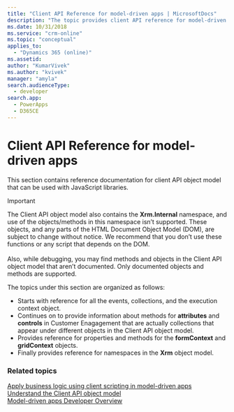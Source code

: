 ```yaml
---
title: "Client API Reference for model-driven apps | MicrosoftDocs"
description: "The topic provides client API reference for model-driven apps."
ms.date: 10/31/2018
ms.service: "crm-online"
ms.topic: "conceptual"
applies_to: 
  - "Dynamics 365 (online)"
ms.assetid: 
author: "KumarVivek"
ms.author: "kvivek"
manager: "amyla"
search.audienceType: 
  - developer
search.app: 
  - PowerApps
  - D365CE
---
```

# Client API Reference for model-driven apps



This section contains reference documentation for client API object model that can be used with JavaScript libraries.

> [!IMPORTANT]
> The Client API object model also contains the **Xrm.Internal** namespace, and use of the objects/methods in this namespace isn’t supported. These objects, and any parts of the HTML Document Object Model (DOM), are subject to change without notice. We recommend that you don’t use these functions or any script that depends on the DOM.<br/><br/>
Also, while debugging, you may find methods and objects in the Client API object model that aren’t documented. Only documented objects and methods are supported.

The topics under this section are organized as follows:
- Starts with reference for all the events, collections, and the execution context object.
- Continues on to provide information about methods for **attributes** and **controls** in Customer Enagagement that are actually collections that appear under different objects in the Client API object model.
- Provides reference for properties and methods for the **formContext** and **gridContext** objects.
- Finally provides reference for namespaces in the **Xrm** object model. 

### Related topics

[Apply business logic using client scripting in model-driven apps](../client-scripting.md)<br/>
[Understand the Client API object model](understand-clientapi-object-model.md)<br/>
[Model-driven apps Developer Overview](../overview.md)
